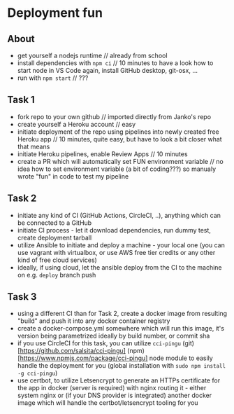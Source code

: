# Deployment fun

## About
* get yourself a nodejs runtime // already from school
* install dependencies with `npm ci` // 10 minutes to have a look how to start node in VS Code again, install GitHub desktop, git-osx, ...
* run with `npm start` // ???

## Task 1
* fork repo to your own github // imported directly from Janko's repo
* create yourself a Heroku account // easy 
* initiate deployment of the repo using pipelines into newly created free Heroku app // 10 minutes, quite easy, but have to look a bit closer what that means
* initiate Heroku pipelines, enable Review Apps // 10 minutes
* create a PR which will automatically set FUN environment variable // no idea how to set environment variable (a bit of coding???) so manualy wrote "fun" in code to test my pipeline

## Task 2
* initiate any kind of CI (GitHub Actions, CircleCI, ..), anything which can be connected to a GitHub
* initiate CI process - let it download dependencies, run dummy test, create deployment tarball
* utilize Ansible to initiate and deploy a machine - your local one (you can use vagrant with virtualbox, or use AWS free tier credits or any other kind of free cloud services)
* ideally, if using cloud, let the ansible deploy from the CI to the machine on e.g. `deploy` branch push

## Task 3
* using a different CI than for Task 2, create a docker image from resulting "build" and push it into any docker container registry
* create a docker-compose.yml somewhere which will run this image, it's version being parametrized ideally by build number, or commit sha
* if you use CircleCI for this task, you can utilize `cci-pingu` (git)[https://github.com/salsita/cci-pingu] (npm)[https://www.npmjs.com/package/cci-pingu] node module to easily handle the deployment for you (global installation with `sudo npm install -g cci-pingu`)
* use certbot, to utilize Letsencrypt to generate an HTTPs certificate for the app in docker (server is required) with nginx routing it - either system nginx or (if your DNS provider is integrated) another docker image which will handle the certbot/letsencrypt tooling for you
